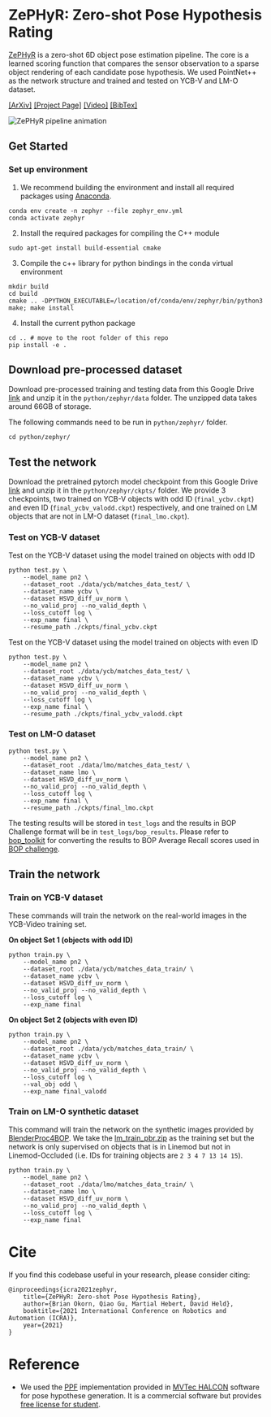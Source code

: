 # ZePHyR: Zero-shot Pose Hypothesis Rating

[ZePHyR](https://bokorn.github.io/zephyr/) is a zero-shot 6D object pose estimation pipeline. The core is a learned scoring function that compares the sensor observation to a sparse object rendering of each candidate pose hypothesis. We used PointNet++ as the network structure and trained and tested on YCB-V and LM-O dataset. 

[[ArXiv]](https://arxiv.org/abs/2104.13526) [[Project Page]](https://bokorn.github.io/zephyr/) [[Video]](https://www.youtube.com/watch?v=iYWXU6vXbq8) [[BibTex]](https://github.com/r-pad/zephyr_dev#cite)

![ZePHyR pipeline animation](images/ZePHyR_Text_Small.gif)


## Get Started

### Set up environment

1. We recommend building the environment and install all required packages using [Anaconda](https://www.anaconda.com/products/individual). 
```
conda env create -n zephyr --file zephyr_env.yml
conda activate zephyr
```

2. Install the required packages for compiling the C++ module

```
sudo apt-get install build-essential cmake
```

3. Compile the c++ library for python bindings in the conda virtual environment
```
mkdir build
cd build
cmake .. -DPYTHON_EXECUTABLE=/location/of/conda/env/zephyr/bin/python3
make; make install
```

4. Install the current python package
```
cd .. # move to the root folder of this repo
pip install -e .
```

## Download pre-processed dataset

Download pre-processed training and testing data from this Google Drive [link](https://drive.google.com/file/d/1muKKrVwxYgXF9mNm_Xkw1nym2RrEaigG/view?usp=sharing) and unzip it in the `python/zephyr/data` folder. The unzipped data takes around 66GB of storage. 

The following commands need to be run in `python/zephyr/` folder. 
```
cd python/zephyr/
```

## Test the network

Download the pretrained pytorch model checkpoint from this Google Drive [link](https://drive.google.com/file/d/1cBLzDq71peadG5zkJsdQXpJ45coF5HEW/view?usp=sharing) and unzip it in the `python/zephyr/ckpts/` folder.  We provide 3 checkpoints, two trained on YCB-V objects with odd ID (`final_ycbv.ckpt`) and even ID (`final_ycbv_valodd.ckpt`) respectively, and one trained on LM objects that are not in LM-O dataset (`final_lmo.ckpt`). 

### Test on YCB-V dataset

Test on the YCB-V dataset using the model trained on objects with odd ID
```
python test.py \
    --model_name pn2 \
    --dataset_root ./data/ycb/matches_data_test/ \
    --dataset_name ycbv \
    --dataset HSVD_diff_uv_norm \
    --no_valid_proj --no_valid_depth \
    --loss_cutoff log \
    --exp_name final \
    --resume_path ./ckpts/final_ycbv.ckpt
```
Test on the YCB-V dataset using the model trained on objects with even ID
```
python test.py \
    --model_name pn2 \
    --dataset_root ./data/ycb/matches_data_test/ \
    --dataset_name ycbv \
    --dataset HSVD_diff_uv_norm \
    --no_valid_proj --no_valid_depth \
    --loss_cutoff log \
    --exp_name final \
    --resume_path ./ckpts/final_ycbv_valodd.ckpt
```

### Test on LM-O dataset

```
python test.py \
    --model_name pn2 \
    --dataset_root ./data/lmo/matches_data_test/ \
    --dataset_name lmo \
    --dataset HSVD_diff_uv_norm \
    --no_valid_proj --no_valid_depth \
    --loss_cutoff log \
    --exp_name final \
    --resume_path ./ckpts/final_lmo.ckpt
```

The testing results will be stored in `test_logs` and the results in BOP Challenge format will be in `test_logs/bop_results`. Please refer to [bop_toolkit](https://github.com/thodan/bop_toolkit) for converting the results to BOP Average Recall scores used in [BOP challenge](https://bop.felk.cvut.cz/home/). 

## Train the network

### Train on YCB-V dataset

These commands will train the network on the real-world images in the YCB-Video training set. 

**On object Set 1 (objects with odd ID)**
```
python train.py \
    --model_name pn2 \
    --dataset_root ./data/ycb/matches_data_train/ \
    --dataset_name ycbv \
    --dataset HSVD_diff_uv_norm \
    --no_valid_proj --no_valid_depth \
    --loss_cutoff log \
    --exp_name final
```

**On object Set 2 (objects with even ID)**
```
python train.py \
    --model_name pn2 \
    --dataset_root ./data/ycb/matches_data_train/ \
    --dataset_name ycbv \
    --dataset HSVD_diff_uv_norm \
    --no_valid_proj --no_valid_depth \
    --loss_cutoff log \
    --val_obj odd \
    --exp_name final_valodd
```

### Train on LM-O synthetic dataset

This command will train the network on the synthetic images provided by [BlenderProc4BOP](https://github.com/DLR-RM/BlenderProc/blob/main/README_BlenderProc4BOP.md). We take the [lm_train_pbr.zip](http://ptak.felk.cvut.cz/6DB/public/bop_datasets/lm_train_pbr.zip) as the training set but the network is only supervised on objects that is in Linemod but not in Linemod-Occluded (i.e. IDs for training objects are `2 3 4 7 13 14 15`). 

```
python train.py \
    --model_name pn2 \
    --dataset_root ./data/lmo/matches_data_train/ \
    --dataset_name lmo \
    --dataset HSVD_diff_uv_norm \
    --no_valid_proj --no_valid_depth \
    --loss_cutoff log \
    --exp_name final
```

# Cite

If you find this codebase useful in your research, please consider citing:
```
@inproceedings{icra2021zephyr,
    title={ZePHyR: Zero-shot Pose Hypothesis Rating},
    author={Brian Okorn, Qiao Gu, Martial Hebert, David Held},
    booktitle={2021 International Conference on Robotics and Automation (ICRA)},
    year={2021}
}
```

# Reference

* We used the [PPF](http://campar.in.tum.de/pub/drost2010CVPR/drost2010CVPR.pdf) implementation provided in [MVTec HALCON](https://www.mvtec.com/products/halcon) software for pose hypothese generation. It is a commercial software but provides [free license for student](https://www.mvtec.com/company/mvtec-on-campus/licenses/student). 